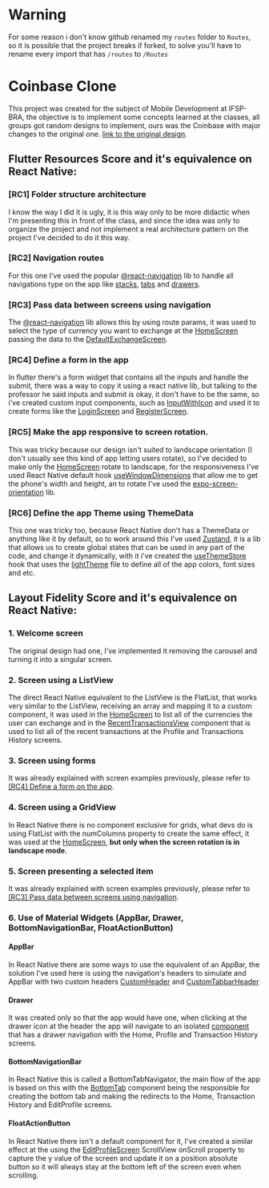 # Warning
For some reason i don't know github renamed my `routes` folder to `Routes`, so it is possible that the project breaks if forked, to solve you'll have to rename every import that has `/routes` to `/Routes`

# Coinbase Clone
This project was created for the subject of Mobile Development at IFSP-BRA, the objective is to implement some concepts learned at the classes, all groups got random designs to implement, ours was the Coinbase with major changes to the original one.
[link to the original design](https://www.uistore.design/items/coinbase-web-and-mobile-free-ui-kit/).

## Flutter Resources Score and it's equivalence on React Native:

### [RC1] Folder structure architecture
I know the way I did it is ugly, it is this way only to be more didactic when I'm presenting this in front of the class, and since the idea was only to organize the project and not implement a real architecture pattern on the project I've decided to do it this way.

### [RC2] Navigation routes
For this one I've used the popular [@react-navigation](https://reactnavigation.org/docs/getting-started) lib to handle all navigations type on the app like [stacks](/app/Routes/Stack/MainStack/MainStack.tsx#L9), [tabs](/app/Routes/Tab/BottomTab/BottomTab.tsx#L13) and [drawers](/app/Routes/Drawer/DrawerComponent.tsx#L14).

### [RC3] Pass data between screens using navigation
The [@react-navigation](https://reactnavigation.org/docs/getting-started) lib allows this by using route params, it was used to select the type of currency you want to exchange at the [HomeScreen](/app/modules/Home/View/HomeScreen.tsx#L45) passing the data to the [DefaultExchangeScreen](/app/modules/ExchangeCurrency/View/DefaultExchangeScreen.tsx#L16).

### [RC4] Define a form in the app
In flutter there's a form widget that contains all the inputs and handle the submit, there was a way to copy it using a react native lib, but talking to the professor he said inputs and submit is okay, it don't have to be the same, so i've created custom input components, such as [InputWithIcon](/app/common/components/InputWithIcon/InputWithIcon.tsx) and used it to create forms like the [LoginScreen](/app/modules/Login/View/LoginScreen.tsx) and [RegisterScreen](/app/modules/Register/View/RegisterScreen.tsx).

### [RC5] Make the app responsive to screen rotation.
This was tricky because our design isn't suited to landscape orientation (I don't usually see this kind of app letting users rotate), so I've decided to make only the [HomeScreen](/app/modules/Home/View/HomeScreen.tsx#L31) rotate to landscape, for the responsiveness I've used React Native default hook [useWindowDimensions](https://reactnative.dev/docs/usewindowdimensions) that allow me to get the phone's width and height, an to rotate I've used the [expo-screen-orientation](https://docs.expo.dev/versions/latest/sdk/screen-orientation/) lib.

### [RC6] Define the app Theme using ThemeData
This one was tricky too, because React Native don't has a ThemeData or anything like it by default, so to work around this I've used [Zustand](https://zustand.docs.pmnd.rs/getting-started/introduction), it is a lib that allows us to create global states that can be used in any part of the code, and change it dynamically, with it i've created the [useThemeStore](/app/theme/useThemeStore.ts) hook that uses the [lightTheme](/app/theme/lightTheme.ts) file to define all of the app colors, font sizes and etc.

## Layout Fidelity Score and it's equivalence on React Native:

### 1. Welcome screen
The original design had one, I've implemented it removing the carousel and turning it into a singular screen.

### 2. Screen using a ListView
The direct React Native equivalent to the ListView is the FlatList, that works very similar to the ListView, receiving an array and mapping it to a custom component, it was used in the [HomeScreen](/app/modules/Home/View/HomeScreen.tsx#L35) to list all of the currencies the user can exchange and in the [RecentTransactionsView](/app/common/components/RecentTransactions/RecentTransactionsView.tsx#L29) component that is used to list all of the recent transactions at the Profile and Transactions History screens.

### 3. Screen using forms
It was already explained with screen examples previously, please refer to [[RC4] Define a form on the app](###[RC4]-Define-a-form-on-the-app).

### 4. Screen using a GridView
In React Native there is no component exclusive for grids, what devs do is using FlatList with the numColumns property to create the same effect, it was used at the [HomeScreen](/app/modules/Home/View/HomeScreen.tsx#L53), **but only when the screen rotation is in landscape mode**.

### 5. Screen presenting a selected item 
It was already explained with screen examples previously, please refer to [[RC3] Pass data between screens using navigation](###[RC3]-Pass-data-between-screens-using-navigation).

### 6. Use of Material Widgets (AppBar, Drawer, BottomNavigationBar, FloatActionButton)

#### AppBar

In React Native there are some ways to use the equivalent of an AppBar, the solution I've used here is using the navigation's headers to simulate and AppBar with two custom headers [CustomHeader](/app/common/components/CustomHeader/CustomHeader.tsx) and [CustomTabbarHeader](/app/common/components/CustomHeader/CustomTabbarHeader.tsx)

#### Drawer
It was created only so that the app would have one, when clicking at the drawer icon at the header the app will navigate to an isolated [component](/app/Routes/Drawer/DrawerComponent.tsx#L16) that has a drawer navigation with the Home, Profile and Transaction History screens.

#### BottomNavigationBar
In React Native this is called a BottomTabNavigator, the main flow of the app is based on this with the [BottomTab](/app/Routes/Tab/BottomTab/BottomTab.tsx) component being the responsible for creating the bottom tab and making the redirects to the Home, Transaction History and EditProfile screens.

#### FloatActionButton
In React Native there isn't a default component for it, I've created a similar effect at the using the [EditProfileScreen](/app/modules/Profile/View/EditProfileScreen.tsx#L97) ScrollView onScroll property to capture the y value of the screen and update it on a position absolute button so it will always stay at the bottom left of the screen even when scrolling.